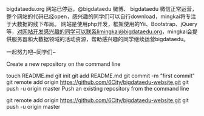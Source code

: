 bigdataedu.org 网站已停运，@bigdataedu 微博、 bigdataedu 微信正常运营，整个网站的代码已经open，感兴趣的同学们可以自行download，mingkai将专注于大数据的线下布局。
网站是使用php开发，框架使用的Yii、Bootstrap、jQuery等，对网站开发感兴趣的同学可以联系limingkai@bigdataedu.org，mingkai会提供服务器和大数据领域的活动资源，帮助感兴趣的同学继续运营bigdataedu。

一起努力吧~同学们~


Create a new repository on the command line

touch README.md
git init
git add README.md
git commit -m "first commit"
git remote add origin https://github.com/6City/bigdataedu-website.git
git push -u origin master
Push an existing repository from the command line

git remote add origin https://github.com/6City/bigdataedu-website.git
git push -u origin master
